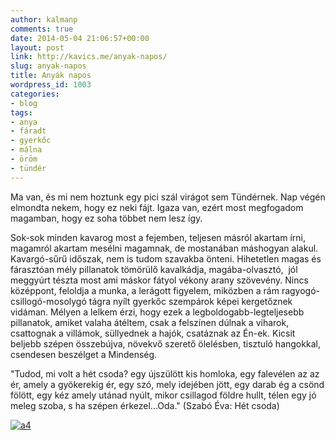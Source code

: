 ```yaml
---
author: kalmanp
comments: true
date: 2014-05-04 21:06:57+00:00
layout: post
link: http://kavics.me/anyak-napos/
slug: anyak-napos
title: Anyák napos
wordpress_id: 1003
categories:
- blog
tags:
- anya
- fáradt
- gyerkőc
- málna
- öröm
- tündér
---
```


Ma van, és mi nem hoztunk egy pici szál virágot sem Tündérnek. Nap végén elmondta nekem, hogy ez neki fájt. Igaza van, ezért most megfogadom magamban, hogy ez soha többet nem lesz így.


Sok-sok minden kavarog most a fejemben, teljesen másról akartam írni, magamról akartam mesélni magamnak, de mostanában máshogyan alakul. Kavargó-sűrű időszak, nem is tudom szavakba önteni. Hihetetlen magas és fárasztóan mély pillanatok tömörülő kavalkádja, magába-olvasztó,  jól meggyúrt tészta most ami máskor fátyol vékony arany szövevény. Nincs középpont, feloldja a munka, a lerágott figyelem, miközben a rám ragyogó-csillogó-mosolygó tágra nyílt gyerkőc szempárok képei kergetőznek vidáman. Mélyen a lelkem érzi, hogy ezek a legboldogabb-legteljesebb pillanatok, amiket valaha átéltem, csak a felszínen dúlnak a viharok, csattognak a villámok, süllyednek a hajók, csatáznak az Én-ek. Kicsit beljebb szépen összebújva, növekvő szerető ölelésben, tisztuló hangokkal, csendesen beszélget a Mindenség.


"Tudod, mi volt a hét csoda?
egy újszülött kis homloka,
egy falevélen az az ér,
amely a gyökerekig ér,
egy szó, mely idejében jött,
egy darab ég a csönd fölött,
egy kéz amely utánad nyúlt,
mikor csillagod földre hullt,
télen egy jó meleg szoba,
s ha szépen érkezel...Oda."
(Szabó Éva: Hét csoda)




[![a4](/kavicsblog/wp-content/uploads/2014/05/a4.png)](/kavicsblog/wp-content/uploads/2014/05/a4.png)
